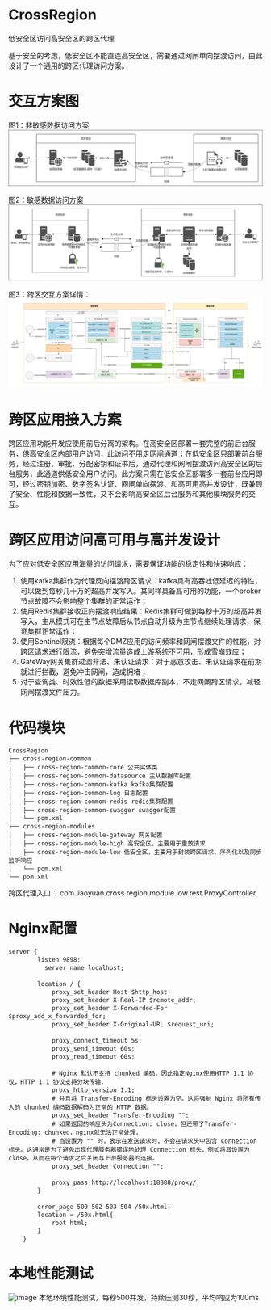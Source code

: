 # CrossRegion
低安全区访问高安全区的跨区代理

基于安全的考虑，低安全区不能直连高安全区，需要通过网闸单向摆渡访问，由此设计了一个通用的跨区代理访问方案。

# 交互方案图
图1：非敏感数据访问方案
![非敏感数据访问方案](https://github.com/ChenLiaoyuan/CrossRegion/blob/main/img/%E9%9D%9E%E6%95%8F%E6%84%9F%E6%95%B0%E6%8D%AE%E8%AE%BF%E9%97%AE%E6%96%B9%E6%A1%88.png)

图2：敏感数据访问方案
![敏感数据访问方案](https://github.com/ChenLiaoyuan/CrossRegion/blob/main/img/%E6%95%8F%E6%84%9F%E6%95%B0%E6%8D%AE%E8%AE%BF%E9%97%AE%E6%96%B9%E6%A1%88.png)

图3：跨区交互方案详情：
![跨区交互详情](https://github.com/ChenLiaoyuan/CrossRegion/blob/main/img/%E8%B7%A8%E5%8C%BA%E4%BA%A4%E4%BA%92%E6%96%B9%E6%A1%88.png)

# 跨区应用接入方案
跨区应用功能开发应使用前后分离的架构。在高安全区部署一套完整的前后台服务，供高安全区内部用户访问，此访问不用走网闸通道；在低安全区只部署前台服务，经过注册、审批、分配密钥和证书后，通过代理和网闸摆渡访问高安全区的后台服务，此通道供低安全用户访问。此方案只需在低安全区部署多一套前台应用即可，经过密钥加密、数字签名认证、网闸单向摆渡、和高可用高并发设计，既兼顾了安全、性能和数据一致性，又不会影响高安全区后台服务和其他模块服务的交互。

# 跨区应用访问高可用与高并发设计
为了应对低安全区应用海量的访问请求，需要保证功能的稳定性和快速响应：
1.	使用kafka集群作为代理反向摆渡跨区请求：kafka具有高吞吐低延迟的特性，可以做到每秒几十万的超高并发写入。其同样具备高可用的功能，一个broker节点故障不会影响整个集群的正常运作；
2.	使用Redis集群接收正向摆渡响应结果：Redis集群可做到每秒十万的超高并发写入，主从模式可在主节点故障后从节点自动升级为主节点继续处理请求，保证集群正常运作；
3.	使用Sentinel限流：根据每个DMZ应用的访问频率和网闸摆渡文件的性能，对跨区请求进行限流，避免突增流量造成上游系统不可用，形成雪崩效应；
4.	GateWay网关集群过滤非法、未认证请求：对于恶意攻击、未认证请求在前期就进行拦截，避免冲击网闸，造成拥堵；
5.	对于查询类、时效性低的数据采用读取数据库副本，不走网闸跨区请求，减轻网闸摆渡文件压力。

# 代码模块
```
CrossRegion
├── cross-region-common
│   ├── cross-region-common-core 公共实体类
│   ├── cross-region-common-datasource 主从数据库配置
│   ├── cross-region-common-kafka kafka集群配置
│   ├── cross-region-common-log 日志配置
│   ├── cross-region-common-redis redis集群配置
│   ├── cross-region-common-swagger swagger配置
│   └── pom.xml
├── cross-region-modules
│   ├── cross-region-module-gateway 网关配置
│   ├── cross-region-module-high 高安全区，主要用于重放请求
│   ├── cross-region-module-low 低安全区，主要用于封装跨区请求、序列化以及同步监听响应
│   └── pom.xml
└── pom.xml
```

跨区代理入口：
com.liaoyuan.cross.region.module.low.rest.ProxyController

# Nginx配置
```
server {
        listen 9898;
	      server_name localhost;
        
        location / {
            proxy_set_header Host $http_host;
            proxy_set_header X-Real-IP $remote_addr;
            proxy_set_header X-Forwarded-For $proxy_add_x_forwarded_for;
            proxy_set_header X-Original-URL $request_uri;
            
            proxy_connect_timeout 5s;
            proxy_send_timeout 60s;
            proxy_read_timeout 60s;

            # Nginx 默认不支持 chunked 编码，因此指定Nginx使用HTTP 1.1 协议，HTTP 1.1 协议支持分块传输，
            proxy_http_version 1.1;
            # 并且将 Transfer-Encoding 标头设置为空。这将强制 Nginx 将所有传入的 chunked 编码数据解码为正常的 HTTP 数据。
            proxy_set_header Transfer-Encoding "";
            # 如果返回的响应头为Connection: close，但还带了Transfer-Encoding: chunked，nginx就无法正常处理，
            # 当设置为 "" 时，表示在发送请求时，不会在请求头中包含 Connection 标头。这通常是为了避免出现代理服务器错误地处理 Connection 标头，例如将其设置为 close，从而在每个请求之后关闭与上游服务器的连接。
            proxy_set_header Connection "";
            
            proxy_pass http://localhost:18888/proxy/;
        }

        error_page 500 502 503 504 /50x.html;
        location = /50x.html{
            root html;
        }
    }
```
# 本地性能测试
![image](https://user-images.githubusercontent.com/21029600/233830149-75dba6d3-bbfe-46c1-9ca3-4fbb9a6158b9.png)
本地环境性能测试，每秒500并发，持续压测30秒，平均响应为100ms


